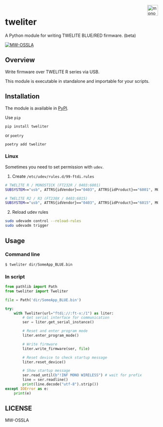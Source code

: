 <a href="https://mono-wireless.com/jp/index.html">
    <img src="https://mono-wireless.com/common/images/logo/logo.svg" alt="mono wireless logo" title="MONO WIRELESS" align="right" height="35" />
</a>

# tweliter

A Python module for writing TWELITE BLUE/RED firmware. (beta)

[![MW-OSSLA](https://img.shields.io/badge/License-MW--OSSLA-e4007f)](LICENSE)

## Overview

Write firmware over TWELITE R series via USB.

This module is executable in standalone and importable for your scripts.

## Installation

The module is available in [PyPI](https://pypi.org/project/tweliter/).

Use `pip`

```
pip install tweliter
```

or `poetry`

```
poetry add tweliter
```

### Linux

Sometimes you need to set permission with `udev`.

1. Create `/etc/udev/rules.d/99-ftdi.rules`

```sh
# TWELITE R / MONOSTICK (FT232R / 0403:6001)
SUBSYSTEM=="usb", ATTRS{idVendor}=="0403", ATTRS{idProduct}=="6001", MODE="0666"

# TWELITE R2 / R3 (FT230X / 0403:6015)
SUBSYSTEM=="usb", ATTRS{idVendor}=="0403", ATTRS{idProduct}=="6015", MODE="0666"
```

2. Reload udev rules

```sh
sudo udevadm control --reload-rules
sudo udevadm trigger
```

## Usage

### Command line

```shell
$ tweliter dir/SomeApp_BLUE.bin
```

### In script

```python
from pathlib import Path
from tweliter import Tweliter

file = Path('dir/SomeApp_BLUE.bin')

try:
    with Tweliter(url="ftdi://:ft-x:/1") as liter:
        # Get serial interface for communication
        ser = liter.get_serial_instance()

        # Reset and enter program mode
        liter.enter_program_mode()

        # Write firmware
        liter.write_firmware(ser, file)

        # Reset device to check startup message
        liter.reset_device()

        # Show startup message
        ser.read_until(b"!INF MONO WIRELESS") # wait for prefix
        line = ser.readline()
        print(line.decode("utf-8").strip())
except IOError as e:
    print(e)
```

## LICENSE

MW-OSSLA
